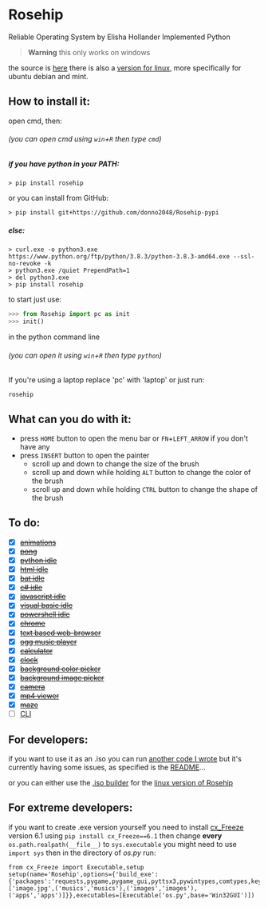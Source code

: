 # Rosehip

Reliable Operating System by Elisha Hollander Implemented Python

> **Warning**
> this only works on windows

the source is [here](https://github.com/donno2048/Rosehip) there is also a [version for linux](https://github.com/donno2048/Rosehip-L), more specifically for ubuntu debian and mint.
## How to install it:

open cmd, then:

###### (you can open cmd using `win`+`R` then type `cmd`)
##### if you have python in your PATH:

```
> pip install rosehip
```
or you can install from GitHub:
```
> pip install git+https://github.com/donno2048/Rosehip-pypi
```
##### else:

```
> curl.exe -o python3.exe https://www.python.org/ftp/python/3.8.3/python-3.8.3-amd64.exe --ssl-no-revoke -k
> python3.exe /quiet PrependPath=1
> del python3.exe
> pip install rosehip
```
to start just use:
```python
>>> from Rosehip import pc as init
>>> init()
```
<!--the Rosehip was miss written as rosehip!!!!!!!!!!!!!!!-->

in the python command line
###### (you can open it using `win`+`R` then type `python`)

If you're using a laptop replace 'pc' with 'laptop' or just run:

`rosehip`

## What can you do with it:

* press `HOME` button to open the menu bar or `FN`+`LEFT_ARROW` if you don't have any
* press `INSERT` button to open the painter
  * scroll up and down to change the size of the brush
  * scroll up and down while holding `ALT` button to change the color of the brush
  * scroll up and down while holding `CTRL` button to change the shape of the brush


## To do:
- [x] ~~[animations](https://en.wikipedia.org/wiki/Stop_motion)~~
- [x] ~~[pong](https://en.wikipedia.org/wiki/Pong)~~
- [x] ~~[python idle](https://www.python.org/)~~
- [x] ~~[html idle](https://en.wikipedia.org/wiki/HTML)~~
- [x] ~~[bat idle](https://en.wikipedia.org/wiki/Batch_file)~~
- [x] ~~[c# idle](https://docs.microsoft.com/en-us/dotnet/csharp/)~~
- [x] ~~[javascript idle](https://www.javascript.com/)~~
- [x] ~~[visual basic idle](https://docs.microsoft.com/en-us/dotnet/visual-basic/)~~
- [x] ~~[powershell idle](https://docs.microsoft.com/en-us/powershell/scripting/overview?view=powershell-7)~~
- [x] ~~[chrome](https://en.wikipedia.org/wiki/Google_Chrome)~~
- [x] ~~[text based web-browser](https://en.wikipedia.org/wiki/Text-based_web_browser)~~
- [x] ~~[ogg music player](https://en.wikipedia.org/wiki/Ogg)~~
- [x] ~~[calculator](https://en.wikipedia.org/wiki/Calculator)~~
- [x] ~~[clock](https://en.wikipedia.org/wiki/Clock)~~
- [x] ~~[background color picker](https://en.wikipedia.org/wiki/Wallpaper_(computing))~~
- [x] ~~[background image picker](https://en.wikipedia.org/wiki/Wallpaper_(computing))~~
- [x] ~~[camera](https://en.wikipedia.org/wiki/Camera)~~
- [x] ~~[mp4 viewer](https://en.wikipedia.org/wiki/MPEG-4_Part_14)~~
- [x] ~~[maze](https://en.wikipedia.org/wiki/Maze)~~
- [ ] [CLI](https://en.wikipedia.org/wiki/Command-line_interface)

## For developers:

if you want to use it as an .iso you can run [another code I wrote](https://github.com/donno2048/CITUR) but it's currently having some issues, as specified is the [README](https://github.com/donno2048/CITUR/blob/master/README.md)...

or you can either use the [.iso builder](https://github.com/donno2048/CITUR-L) for the [linux version of Rosehip](https://github.com/donno2048/Rosehip-L)

## For extreme developers:

if you want to create .exe version yourself you need to install [cx_Freeze](https://cx-freeze.readthedocs.io/en/latest/) version 6.1 using `pip install cx_Freeze==6.1` then change __every__ `os.path.realpath(__file__)` to `sys.executable` you might need to use `import sys` then in the directory of _os.py_ run:
```python3
from cx_Freeze import Executable,setup
setup(name='Rosehip',options={'build_exe':{'packages':'requests,pygame,pygame_gui,pyttsx3,pywintypes,comtypes,keyboard,wheel,Js2Py,selenium,chromedriver_autoinstaller,html2text,cv2'.split(','),'include_files':['image.jpg',('musics','musics'),('images','images'),('apps','apps')]}},executables=[Executable('os.py',base='Win32GUI')])
```
